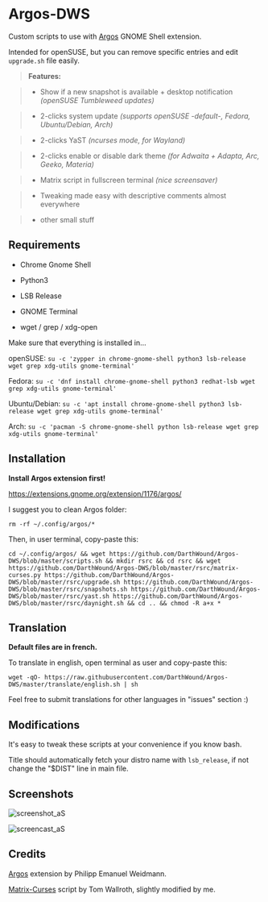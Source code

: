 # Argos-DWS

Custom scripts to use with [Argos](https://extensions.gnome.org/extension/1176/argos/) GNOME Shell extension.

Intended for openSUSE, but you can remove specific entries and edit `upgrade.sh` file easily.

> **Features:**

> * Show if a new snapshot is available + desktop notification _(openSUSE Tumbleweed updates)_

> * 2-clicks system update _(supports openSUSE -default-, Fedora, Ubuntu/Debian, Arch)_

> * 2-clicks YaST _(ncurses mode, for Wayland)_

> * 2-clicks enable or disable dark theme _(for Adwaita + Adapta, Arc, Geeko, Materia)_

> * Matrix script in fullscreen terminal _(nice screensaver)_

> * Tweaking made easy with descriptive comments almost everywhere

> * other small stuff

## Requirements

- Chrome Gnome Shell

- Python3

- LSB Release

- GNOME Terminal

- wget / grep / xdg-open

Make sure that everything is installed in...

openSUSE: `su -c 'zypper in chrome-gnome-shell python3 lsb-release wget grep xdg-utils gnome-terminal'`

Fedora: `su -c 'dnf install chrome-gnome-shell python3 redhat-lsb wget grep xdg-utils gnome-terminal'`

Ubuntu/Debian: `su -c 'apt install chrome-gnome-shell python3 lsb-release wget grep xdg-utils gnome-terminal'`

Arch: `su -c 'pacman -S chrome-gnome-shell python lsb-release wget grep xdg-utils gnome-terminal'`

## Installation

**Install Argos extension first!**

https://extensions.gnome.org/extension/1176/argos/

I suggest you to clean Argos folder:
```
rm -rf ~/.config/argos/*
```

Then, in user terminal, copy-paste this:
```
cd ~/.config/argos/ && wget https://github.com/DarthWound/Argos-DWS/blob/master/scripts.sh && mkdir rsrc && cd rsrc && wget https://github.com/DarthWound/Argos-DWS/blob/master/rsrc/matrix-curses.py https://github.com/DarthWound/Argos-DWS/blob/master/rsrc/upgrade.sh https://github.com/DarthWound/Argos-DWS/blob/master/rsrc/snapshots.sh https://github.com/DarthWound/Argos-DWS/blob/master/rsrc/yast.sh https://github.com/DarthWound/Argos-DWS/blob/master/rsrc/daynight.sh && cd .. && chmod -R a+x *
```

## Translation

**Default files are in french.**

To translate in english, open terminal as user and copy-paste this:
```
wget -qO- https://raw.githubusercontent.com/DarthWound/Argos-DWS/master/translate/english.sh | sh
```

Feel free to submit translations for other languages in "issues" section :)

## Modifications

It's easy to tweak these scripts at your convenience if you know bash.

Title should automatically fetch your distro name with `lsb_release`, if not change the "$DIST" line in main file. 

## Screenshots

![screenshot_aS](https://i.imgur.com/brWHcIN.png)

![screencast_aS](https://i.imgur.com/k2VavpU.gif)

## Credits

[Argos](https://github.com/p-e-w/argos/) extension by Philipp Emanuel Weidmann.

[Matrix-Curses](http://github.com/devsnd/matrix-curses/) script by Tom Wallroth, slightly modified by me.
